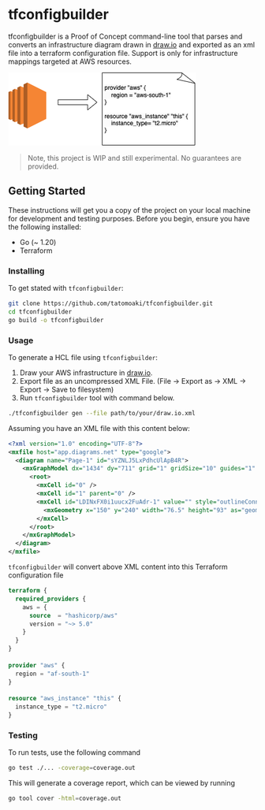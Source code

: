 # tfconfigbuilder

tfconfigbuilder is a Proof of Concept command-line tool that parses and converts an infrastructure diagram drawn in [draw.io](https://www.drawio.com/) and exported as an xml file into a terraform configuration file. Support is only for infrastructure mappings targeted at AWS resources. 

![Tool Overview](assets/tfconfigbuilder.drawio.png)

> Note, this project is WIP and still experimental. No guarantees are provided.

## Getting Started
These instructions will get you a copy of the project on your local machine for development and testing purposes.
Before you begin, ensure you have the following installed:

* Go (~ 1.20)
* Terraform 

### Installing 
To get stated with `tfconfigbuilder`:

```bash
git clone https://github.com/tatomoaki/tfconfigbuilder.git
cd tfconfigbuilder
go build -o tfconfigbuilder
```


### Usage 
To generate a HCL file using `tfconfigbuilder`:

1. Draw your AWS infrastructure in [draw.io](https://www.drawio.com/).
2. Export file as an uncompressed XML File. (File -> Export as -> XML -> Export -> Save to filesystem)
3. Run `tfconfigbuilder` tool with command below.

```bash
./tfconfigbuilder gen --file path/to/your/draw.io.xml
```

Assuming you have an XML file with this content below: 
```xml
<?xml version="1.0" encoding="UTF-8"?>
<mxfile host="app.diagrams.net" type="google">
  <diagram name="Page-1" id="sYZNLJ5LxPdhcUlApB4R">
    <mxGraphModel dx="1434" dy="711" grid="1" gridSize="10" guides="1" tooltips="1" connect="1" arrows="1" fold="1" page="1" pageScale="1" pageWidth="827" pageHeight="1169" math="0" shadow="0">
      <root>
        <mxCell id="0" />
        <mxCell id="1" parent="0" />
        <mxCell id="LDINxFX0i1uucx2FuAdr-1" value="" style="outlineConnect=0;dashed=0;verticalLabelPosition=bottom;verticalAlign=top;align=center;html=1;shape=mxgraph.aws3.ec2;fillColor=#F58534;gradientColor=none;" vertex="1" parent="1">
          <mxGeometry x="150" y="240" width="76.5" height="93" as="geometry" />
        </mxCell>
      </root>
    </mxGraphModel>
  </diagram>
</mxfile>
```
`tfconfigbuilder` will convert above XML content into this Terraform configuration file

```terraform
terraform {
  required_providers {
    aws = {
      source  = "hashicorp/aws"
      version = "~> 5.0"
    }
  }
}

provider "aws" {
  region = "af-south-1"
}

resource "aws_instance" "this" {
  instance_type = "t2.micro"
}
```

### Testing
To run tests, use the following command
```bash
go test ./... -coverage=coverage.out
```
This will generate a coverage report, which can be viewed by running

```bash
go tool cover -html=coverage.out
```
